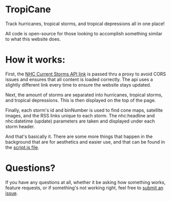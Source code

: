 # TropiCane
Track hurricanes, tropical storms, and tropical depressions all in one place!

All code is open-source for those looking to accomplish something similar to what this website does.

# How it works:
First, the [NHC Current Storms API link](https://www.nhc.noaa.gov/CurrentStorms.json) is passed thru a proxy to avoid CORS issues and ensures that all content is loaded correctly.
The api uses a slightly different link every time to ensure the website stays updated.

Next, the amount of storms are separated into hurricanes, tropical storms, and tropical depressions. This is then displayed on the top of the page.

Finally, each storm's id and binNumber is used to find cone maps, satellite images, and the RSS links unique to each storm. The nhc:headline and nhc:datetime (update) parameters are taken and displayed under each storm header.

And that's basically it. There are some more things that happen in the background that are for aesthetics and easier use, and that can be found in the [script.js file](https://github.com/CGray1234/Hurricane-Tracker/blob/main/script.js).

# Questions?
If you have any questions at all, whether it be asking how something works, feature requests, or if something's not working right, feel free to [submit an issue](https://github.com/CGray1234/Hurricane-Tracker/issues/new/choose).
